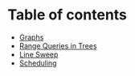 # Table of contents

* [Graphs](Graphs.md)
* [Range Queries in Trees](RangeQueries.md)
* [Line Sweep](LineSweep.md)
* [Scheduling](Scheduling.md)

